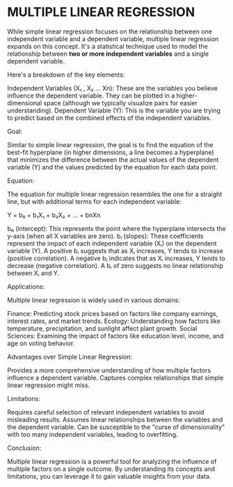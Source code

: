 # MULTIPLE LINEAR REGRESSION

While simple linear regression focuses on the relationship between one independent variable and a dependent variable, multiple linear regression expands on this concept. It's a statistical technique used to model the relationship between **two or more independent variables** and a single dependent variable. 

Here's a breakdown of the key elements:

Independent Variables (X₁ , X₂ ... Xn): These are the variables you believe influence the dependent variable. They can be plotted in a higher-dimensional space (although we typically visualize pairs for easier understanding).
Dependent Variable (Y): This is the variable you are trying to predict based on the combined effects of the independent variables.

Goal:

Similar to simple linear regression, the goal is to find the equation of the best-fit hyperplane (in higher dimensions, a line becomes a hyperplane) that minimizes the difference between the actual values of the dependent variable (Y) and the values predicted by the equation for each data point.

Equation:

The equation for multiple linear regression resembles the one for a straight line, but with additional terms for each independent variable:

Y = b₀ + b₁X₁ + b₂X₂ + ... + bnXn

b₀ (intercept): This represents the point where the hyperplane intersects the y-axis (when all X variables are zero).
bᵢ (slopes): These coefficients represent the impact of each independent variable (Xᵢ) on the dependent variable (Y).
A positive bᵢ suggests that as Xᵢ increases, Y tends to increase (positive correlation).
A negative bᵢ indicates that as Xᵢ increases, Y tends to decrease (negative correlation).
A bᵢ of zero suggests no linear relationship between Xᵢ and Y.

Applications:

Multiple linear regression is widely used in various domains:

Finance: Predicting stock prices based on factors like company earnings, interest rates, and market trends.
Ecology:  Understanding how factors like temperature, precipitation, and sunlight affect plant growth.
Social Sciences: Examining the impact of factors like education level, income, and age on voting behavior. 

Advantages over Simple Linear Regression:

Provides a more comprehensive understanding of how multiple factors influence a dependent variable.
Captures complex relationships that simple linear regression might miss.

Limitations:

Requires careful selection of relevant independent variables to avoid misleading results.
Assumes linear relationships between the variables and the dependent variable.
Can be susceptible to the "curse of dimensionality" with too many independent variables, leading to overfitting. 

Conclusion:

Multiple linear regression is a powerful tool for analyzing the influence of multiple factors on a single outcome. By understanding its concepts and limitations, you can leverage it to gain valuable insights from your data.
